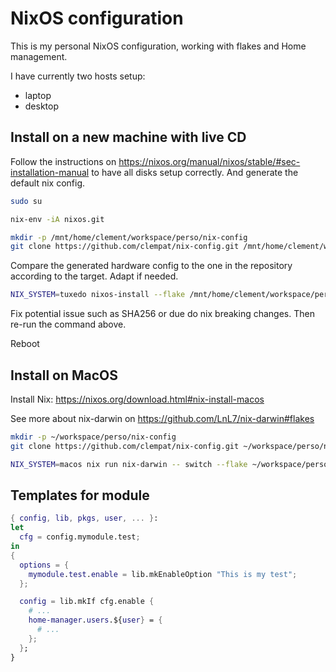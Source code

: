 
# NixOS configuration
This is my personal NixOS configuration, working with flakes and Home management.

I have currently two hosts setup:
- laptop
- desktop

## Install on a new machine with live CD

Follow the instructions on https://nixos.org/manual/nixos/stable/#sec-installation-manual to have all disks setup correctly. And generate the default nix config.

```bash
sudo su
```

```bash
nix-env -iA nixos.git
```

```bash
mkdir -p /mnt/home/clement/workspace/perso/nix-config
git clone https://github.com/clempat/nix-config.git /mnt/home/clement/workspace/perso/nix-config
```

Compare the generated hardware config to the one in the repository according to the target. Adapt if needed.

```bash
NIX_SYSTEM=tuxedo nixos-install --flake /mnt/home/clement/workspace/perso/nix-config#${NIX_SYSTEM}
```

Fix potential issue such as SHA256 or due do nix breaking changes. Then re-run the command above.

Reboot

## Install on MacOS

Install Nix: https://nixos.org/download.html#nix-install-macos

See more about nix-darwin on https://github.com/LnL7/nix-darwin#flakes

```bash
mkdir -p ~/workspace/perso/nix-config
git clone https://github.com/clempat/nix-config.git ~/workspace/perso/nix-config
```
```bash
NIX_SYSTEM=macos nix run nix-darwin -- switch --flake ~/workspace/perso/nix-config#${NIX_SYSTEM}
```

## Templates for module

```nix
{ config, lib, pkgs, user, ... }:
let
  cfg = config.mymodule.test;
in
{
  options = {
    mymodule.test.enable = lib.mkEnableOption "This is my test";
  };

  config = lib.mkIf cfg.enable {
    # ...
    home-manager.users.${user} = {
      # ...
    };
  };
}
```